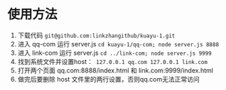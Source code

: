 # 使用方法

1. 下载代码 `git@github.com:linkzhangithub/kuayu-1.git`
2. 进入 qq-com 运行 server.js `cd kuayu-1/qq-com; node server.js 8888`
3. 进入 link-com 运行 server.js `cd ../link-com; node server.js 9999`
4. 找到系统文件并设置host：```
  127.0.0.1 qq.com
  127.0.0.1 link.com```
5. 打开两个页面 qq.com:8888/index.html 和 link.com:9999/index.html
6. 做完后要删除 host 文件里的两行设置，否则qq.com无法正常访问
